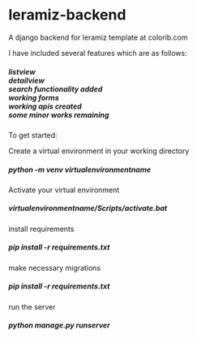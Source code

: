 # leramiz-backend
A django backend for leramiz template at colorib.com

I have included several features which are as follows:
<h5>listview<br/>
detailview<br/>
search functionality added<br/>
working forms<br/>
working apis created<br/>
some minor works remaining<br/>
 </h5>
To get started:

Create a virtual environment in your working directory
<h5>python -m venv virtualenvironmentname</h5>

Activate your virtual environment
<h5>virtualenvironmentname/Scripts/activate.bat</h5>

install requirements
<h5>pip install -r requirements.txt</h5>

make necessary migrations
<h5>pip install -r requirements.txt</h5>

run the server
<h5>python manage.py runserver</h5>
